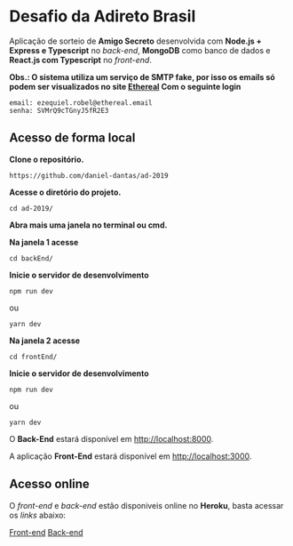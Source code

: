 # Desafio da Adireto Brasil

Aplicação de sorteio de **Amigo Secreto** desenvolvida com **Node.js + Express e Typescript** no *back-end*, **MongoDB** como banco de dados e **React.js com Typescript** no *front-end*.

**Obs.: O sistema utiliza um serviço de SMTP fake, por isso os emails só podem ser visualizados no site [Ethereal](https://ethereal.email/) Com o seguinte login**

```
email: ezequiel.robel@ethereal.email
senha: SVMrQ9cTGnyJ5fR2E3
```

## Acesso de forma local

**Clone o repositório.**

```
https://github.com/daniel-dantas/ad-2019
```

**Acesse o diretório do projeto.**

```
cd ad-2019/
```

**Abra mais uma janela no terminal ou cmd.**

**Na janela 1 acesse**

```
cd backEnd/
```

**Inicie o servidor de desenvolvimento**

```
npm run dev
```
ou
```
yarn dev
```

**Na janela 2 acesse**

```
cd frontEnd/
```
**Inicie o servidor de desenvolvimento**
```
npm run dev
```
ou
```
yarn dev
```


O **Back-End** estará disponível em [http://localhost:8000](http://localhost:8000).

A aplicação **Front-End** estará disponível em [http://localhost:3000](http://localhost:3000).

## Acesso online

O *front-end* e *back-end* estão disponiveis online no **Heroku**, basta acessar os *links* abaixo:

[Front-end](https://ad-2019-daniel-front.herokuapp.com/)
[Back-end](https://ad-2019-daniel-back.herokuapp.com/)
